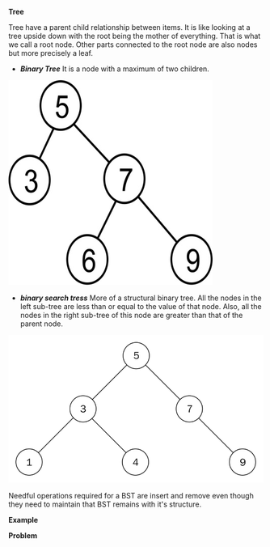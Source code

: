 **Tree**

Tree have a parent child relationship between items. It is like looking at a tree upside down with the root being the mother of everything. That is what we call a root node. Other parts connected to the root node are also nodes but more precisely a leaf. 

- ***Binary Tree***
It is a node with a maximum of two children. 

<img src="/binary.jpg">

- ***binary search tress***
More of a structural binary tree. All the nodes in the left sub-tree are less than or equal to the value of that node. Also, all the nodes in the right sub-tree of this node are greater than that of the parent node.

<img src="/bst.png">

Needful operations required for a BST are insert and remove even though they need to maintain that BST remains with it's structure.

**Example**

**Problem**